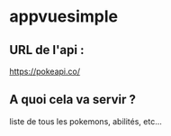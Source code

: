 # appvuesimple

## URL de l'api : 

https://pokeapi.co/

## A quoi cela va servir ?  

liste de tous les pokemons, abilités, etc...
